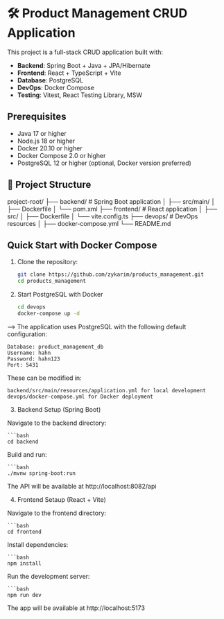 # 🛠️ Product Management CRUD Application

This project is a full-stack CRUD application built with:

- **Backend**: Spring Boot + Java + JPA/Hibernate
- **Frontend**: React + TypeScript + Vite
- **Database**: PostgreSQL
- **DevOps**: Docker Compose
- **Testing**: Vitest, React Testing Library, MSW

## Prerequisites

- Java 17 or higher
- Node.js 18 or higher
- Docker 20.10 or higher
- Docker Compose 2.0 or higher
- PostgreSQL 12 or higher (optional, Docker version preferred)

## 📁 Project Structure

project-root/
├── backend/ # Spring Boot application
│ ├── src/main/
│ ├── Dockerfile
│ └── pom.xml
├── frontend/ # React application
│ ├── src/
│ ├── Dockerfile
│ └── vite.config.ts
├── devops/ # DevOps resources
│ ├── docker-compose.yml
└── README.md


## Quick Start with Docker Compose

1. Clone the repository:
   ```bash
   git clone https://github.com/zykarim/products_management.git
   cd products_management

2. Start PostgreSQL with Docker

   ```bash
   cd devops
   docker-compose up -d
   
--> The application uses PostgreSQL with the following default configuration:

	Database: product_management_db
	Username: hahn
	Password: hahn123
	Port: 5431

These can be modified in:

	backend/src/main/resources/application.yml for local development
	devops/docker-compose.yml for Docker deployment

3. Backend Setup (Spring Boot)

Navigate to the backend directory:

	```bash
	cd backend

Build and run:

	```bash
	./mvnw spring-boot:run

The API will be available at http://localhost:8082/api

4. Frontend Setaup (React + Vite)

Navigate to the frontend directory:

	```bash
	cd frontend

Install dependencies:

	```bash
	npm install

Run the development server:

	```bash
	npm run dev

The app will be available at http://localhost:5173



